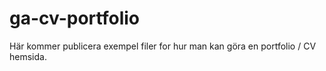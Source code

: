 # ga-cv-portfolio
Här kommer publicera exempel filer for hur man kan göra en portfolio / CV hemsida.
